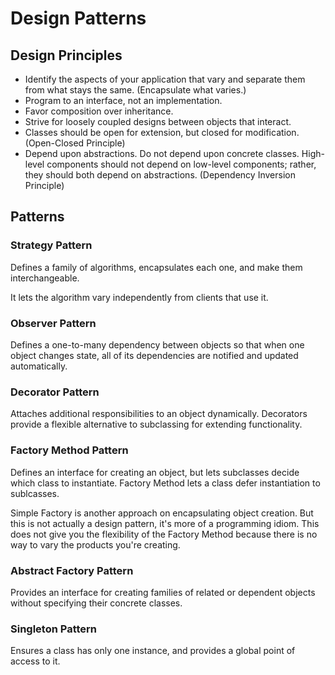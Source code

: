 # Design Patterns

## Design Principles

- Identify the aspects of your application that vary and separate them from what stays the same. (Encapsulate what
  varies.)
- Program to an interface, not an implementation.
- Favor composition over inheritance.
- Strive for loosely coupled designs between objects that interact.
- Classes should be open for extension, but closed for modification. (Open-Closed Principle)
- Depend upon abstractions. Do not depend upon concrete classes. High-level components should not depend on low-level
  components; rather, they should both depend on abstractions. (Dependency Inversion Principle)

## Patterns

### Strategy Pattern

Defines a family of algorithms, encapsulates each one, and make them interchangeable.

It lets the algorithm vary independently from clients that use it.

### Observer Pattern

Defines a one-to-many dependency between objects so that when one object changes state, all of its dependencies are
notified and updated automatically.

### Decorator Pattern

Attaches additional responsibilities to an object dynamically. Decorators provide a flexible alternative to subclassing
for extending functionality.

### Factory Method Pattern

Defines an interface for creating an object, but lets subclasses decide which class to instantiate. Factory Method lets
a class defer instantiation to sublcasses.

Simple Factory is another approach on encapsulating object creation. But this is not actually a design pattern, it's
more of a programming idiom. This does not give you the flexibility of the Factory Method because there is no way to
vary the products you're creating.

### Abstract Factory Pattern

Provides an interface for creating families of related or dependent objects without specifying their concrete classes.

### Singleton Pattern

Ensures a class has only one instance, and provides a global point of access to it.